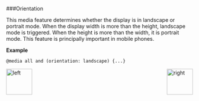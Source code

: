###Orientation
<p>This media feature determines whether the display is in landscape or portrait mode. 
When the display width is more than the height, landscape mode is triggered.
When the height is more than the width, it is portrait mode. This feature is
principally important in mobile phones.</p>
<p><b>Example</b></p>
<pre><code>@media all and (orientation: landscape) {...}</code></pre>

[<img align="left" alt="left" src="https://cloud.githubusercontent.com/assets/14101008/11165526/091b197c-8acf-11e5-8ac1-3a1e5042ed78.png" width="70" height="70"></img>](https://github.com/vaishnaviviswanathan/CSCI_5828_RESPONSIVE-WEB-DESIGN/blob/master/MQHeight.md)
[<img align="right" alt="right" src="https://cloud.githubusercontent.com/assets/14101008/11165527/0a4289a2-8acf-11e5-8378-c5e3a55ab4dc.png" width="70" height="70"></img>](https://github.com/vaishnaviviswanathan/CSCI_5828_RESPONSIVE-WEB-DESIGN/blob/master/MQAspectRatio.md)

